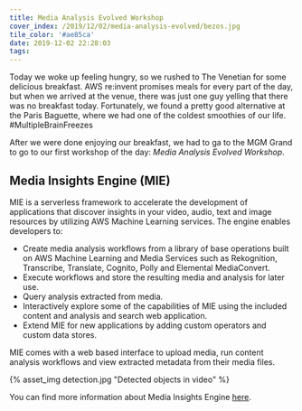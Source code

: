```yaml
---
title: Media Analysis Evolved Workshop
cover_index: /2019/12/02/media-analysis-evolved/bezos.jpg
tile_color: '#ae85ca'
date: 2019-12-02 22:28:03
tags:
---
```


Today we woke up feeling hungry, so we rushed to The Venetian for some delicious breakfast. AWS re:invent promises meals for every part of the day, but when we arrived at the venue, there was just one guy yelling that there was no breakfast today. Fortunately, we found a pretty good alternative at the Paris Baguette, where we had one of the coldest smoothies of our life. #MultipleBrainFreezes

After we were done enjoying our breakfast, we had to ga to the MGM Grand to go to our first workshop of the day: *Media Analysis Evolved Workshop*.

## Media Insights Engine (MIE)

MIE is a serverless framework to accelerate the development of applications that discover insights in your video, audio, text and image resources by utilizing AWS Machine Learning services. The engine enables developers to:

- Create media analysis workflows from a library of base operations built on AWS Machine Learning and Media Services such as Rekognition, Transcribe, Translate, Cognito, Polly and Elemental MediaConvert.
- Execute workflows and store the resulting media and analysis for later use.
- Query analysis extracted from media.
- Interactively explore some of the capabilities of MIE using the included content and analysis and search web application.
- Extend MIE for new applications by adding custom operators and custom data stores.

MIE comes with a web based interface to upload media, run content analysis workflows and view extracted metadata from their media files.

{% asset_img detection.jpg "Detected objects in video" %}

You can find more information about Media Insights Engine [here](https://github.com/awslabs/aws-media-insights-engine).
